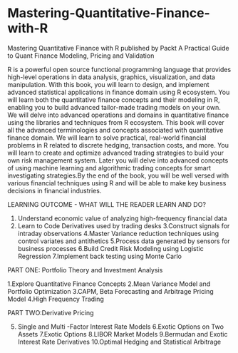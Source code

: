 # Mastering-Quantitative-Finance-with-R
Mastering Quantitative Finance with R published by Packt
A Practical Guide to Quant Finance Modeling, Pricing and Validation


R is a powerful open source functional programming language that provides high-level operations in data analysis, graphics,
visualization, and data manipulation. With this book, you will learn to design, and implement advanced statistical applications
in finance domain using R ecosystem.
You will learn both the quantitative finance concepts and their modeling in R, enabling you to build advanced tailor-made 
trading models on your own. We will delve into advanced operations and domains in quantitative finance using the libraries and 
techniques from R ecosystem. This book will cover all the advanced terminologies and concepts associated with quantitative 
finance domain. We will learn to solve practical, real-world financial problems in R related to discrete hedging, transaction 
costs, and more. You will learn to create and optimize advanced trading strategies to build your own risk management system. 
Later you will delve into advanced concepts of using machine learning and algorithmic trading concepts for smart investigating 
strategies.By the end of the book, you will be well versed with various financial techniques using R and will be able to make 
key business decisions in financial industries.



LEARNING OUTCOME - WHAT WILL THE READER LEARN AND DO?

1. Understand economic value of analyzing high-frequency financial data
2. Learn to Code Derivatives used by trading desks
3.Construct signals for intraday observations
4.Master Variance reduction techniques using control variates and antithetics
5.Process data generated by sensors for business processes
6.Build Credit Risk Modeling using Logistic Regression
7.Implement back testing using Monte Carlo



PART ONE: Portfolio Theory and Investment Analysis
  
1.Explore Quantitative Finance Concepts
2.Mean Variance Model and Portfolio Optimization
3.CAPM, Beta Forecasting and Arbitrage Pricing Model
4.High Frequency Trading
 
PART TWO:Derivative Pricing

5. Single and Multi -Factor Interest Rate Models
6.Exotic Options on Two Assets
7.Exotic Options
8.LIBOR Market Models
9.Bermudan and Exotic Interest Rate Derivatives
10.Optimal Hedging and Statistical Arbitrage
